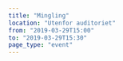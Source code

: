 ```yaml
---
title: "Mingling"
location: "Utenfor auditoriet"
from: "2019-03-29T15:00"
to: "2019-03-29T15:30"
page_type: "event"
---
```


